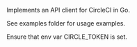 Implements an API client for CircleCI in Go.

See examples folder for usage examples.

Ensure that env var CIRCLE_TOKEN is set.
